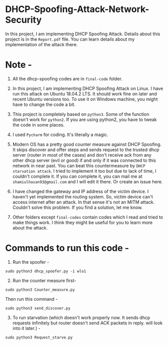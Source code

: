 # DHCP-Spoofing-Attack-Network-Security

In this project, I am implementing DHCP Spoofing Attack. 
Details about this project is in the `Report.pdf` file. You can learn details about my implementation of the attack there. 

# Note - 
1. All the dhcp-spoofing codes are in `final-code` folder.  

2. In this project, I am implementing DHCP Spoofing Attack on Linux. I have run this attack on Ubuntu 18.04.2 LTS. It should work fine on later and recent Ubuntu versions too. To use it on Windows machine, you might have to change the code a bit. 

3. This project is completely based on `python3`. Some of the function doesn't work for `python2`. If you are using python2, you have to tweak the code in some places. 

4. I used `Pycharm` for coding. It's literally a magic. 

5. Modern OS has a pretty good counter measure against DHCP Spoofing. It skips discover and offer steps and sends request to the trusted dhcp server (router in most of the cases) and don't receive ack from any other dhcp server (evil or good) if and only if it was connected to this network in near past. You can beat this countermeasure by `DHCP starvation attack`. I tried to implement it too but due to lack of time, I couldn't complete it. If you can complete it, you can mail me at `shamiulhasan93@gmail.com` and I will edit it there. Or create an issue here. 

6. I have changed the gateway and IP address of the victim device. I haven't yet implemented the routing system. So, victim device can't access internet after an attack. In that sense it's not an MITM attack. Couldn't solve this problem. If you find a solution, let me know.

7. Other folders except `final-codes` contain codes which I read and tried to make things work. I think they might be useful for you to learn more about the attack.  

# Commands to run this code - 

1. Run the spoofer - 

```shell
sudo python3 dhcp_spoofer.py -i wlo1
```

2. Run the counter measure first- 
```shell
sudo python3 Counter_measure.py
```

Then run this command - 
```shell
sudo python3 send_discover.py
```

3. To run starvation (which doesn't work properly now. It sends dhcp requests infinitely but router doesn't send ACK packets in reply. will look into it later.) - 
```shell 
sudo python3 Request_starve.py
```